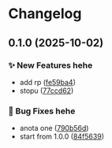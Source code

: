 # Changelog

## 0.1.0 (2025-10-02)


### ✨ New Features hehe

* add rp ([fe59ba4](https://github.com/PTPhongKMF/test-action/commit/fe59ba4cf64a19483480e8d29d31b0e4feff96a9))
* stopu ([77ccd62](https://github.com/PTPhongKMF/test-action/commit/77ccd6297b2aef93783e14a84b3c13bcc08605b7))


### 🐛 Bug Fixes hehe

* anota one ([790b56d](https://github.com/PTPhongKMF/test-action/commit/790b56d965714b22ef32ddc776ca7fa133be90cc))
* start from 1.0.0 ([84f5639](https://github.com/PTPhongKMF/test-action/commit/84f5639ffdbce0b1e8ef71434167424af4bf28c2))
